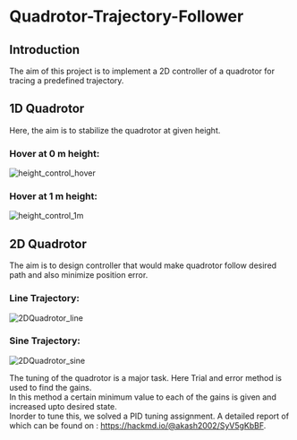 # Quadrotor-Trajectory-Follower
## Introduction
The aim of this project is to implement a 2D controller of a quadrotor for tracing a predefined trajectory.
## 1D Quadrotor
Here, the aim is to stabilize the quadrotor at given height.
### Hover at 0 m height:
![height_control_hover](https://user-images.githubusercontent.com/75427257/136997317-4205b75b-f48e-46bd-abec-bb6ccceaf7d0.gif)
### Hover at 1 m height:
![height_control_1m](https://user-images.githubusercontent.com/75427257/136997513-15112e9c-ce50-4191-88a9-9d385709d390.gif)

## 2D Quadrotor
The aim is to design controller that would make quadrotor follow desired path and also minimize position error.
### Line Trajectory:
![2DQuadrotor_line](https://user-images.githubusercontent.com/75427257/136997585-19767883-f320-48db-8d78-793e515ab711.gif)
### Sine Trajectory:
![2DQuadrotor_sine](https://user-images.githubusercontent.com/75427257/136997602-b9563d10-f3b9-4c31-aef5-663da96fcec2.gif)

The tuning of the quadrotor is a major task. Here Trial and error method is used to find the gains. <br />
In this method a certain minimum value to each of the gains is given and increased upto desired state.<br /> Inorder to tune this, we solved a PID tuning assignment. A detailed report of which can be found on : https://hackmd.io/@akash2002/SyV5gKbBF.
